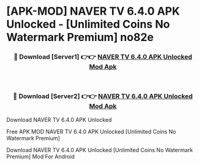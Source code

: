 # [APK-MOD] NAVER TV 6.4.0 APK Unlocked - [Unlimited Coins No Watermark Premium] no82e



<div align="center">
<h3>🔴 Download [Server1] 👉👉 <a href="https://momento.my/?title=NAVER_TV_6.4.0_APK_Unlocked">NAVER TV 6.4.0 APK Unlocked Mod Apk</a></h3><br>

<h3>🔴 Download [Server2] 👉👉 <a href="https://momento.my/?title=NAVER_TV_6.4.0_APK_Unlocked">NAVER TV 6.4.0 APK Unlocked Mod Apk</a></h3>
</div>



Download NAVER TV 6.4.0 APK Unlocked 

Free APK MOD NAVER TV 6.4.0 APK Unlocked [Unlimited Coins No Watermark Premium]

Download NAVER TV 6.4.0 APK Unlocked [Unlimited Coins No Watermark Premium] Mod For Android

